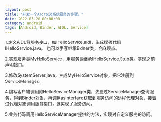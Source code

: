 ```yaml
---
layout: post
title: "开发一个Android系统服务的步骤。"
date: 2022-03-20 00:00:00
category: android
tags: [Android, Binder, AIDL, Service]
---
```

1.定义AIDL背服务接口，如IHelloService.aidl，生成模板代码IHelloService.java。 也可以手写继承Bidner类，会麻烦点。  

2.实现服务类MyHelloService，用服务类继承IHelloService.Stub类。实现之前声明接口。  

3.修改SystemServer.java，生成MyHelloService对象，把它注册到ServiceManager。  

4.编写客户端调用的HelloServiceManager类，先通过ServiceManager查询服务，得到Binder对象，再调用asInterface获取到服务访问的远程代理对象，接着过代理对象调用服务接口，就实现了服务访问。  

5.业务代码调用HelloServiceManager提供的方法，实现对自定义服务的访问。  
